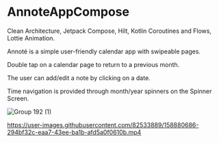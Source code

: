 # AnnoteAppCompose

Clean Architecture, Jetpack Compose, Hilt, Kotlin Coroutines and Flows, Lottie Animation.
 
 

Annoté is a simple user-friendly calendar app with swipeable pages. 

Double tap on a calendar page to return to a previous month.

The user can add/edit a note by clicking on a date.

Time navigation is provided through month/year spinners on the Spinner Screen.


![Group 192 (1)](https://user-images.githubusercontent.com/82533889/157851377-3888c906-fa3c-471d-9049-2c83fec85628.png)

https://user-images.githubusercontent.com/82533889/158880686-294bf32c-eaa7-43ee-ba1b-afd5a0f0610b.mp4

